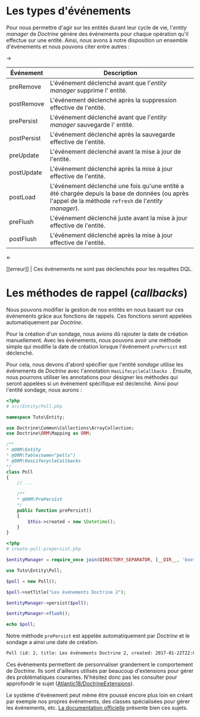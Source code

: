 # Les types d'événements

Pour nous permettre d'agir sur les entités durant leur cycle de vie, l'*entity manager* de *Doctrine* génère des événements pour chaque opération qu'il effectue sur une entité. Ainsi, nous avons à notre disposition un ensemble d'événements et nous pouvons citer entre autres :

->

|Événement | Description             |
|----------| ------------------------------------------------------------|
|preRemove| L'événement déclenché avant que l'*entity manager* supprime l' entité.|
|postRemove| L'événement déclenché après la suppression effective de l'entité.|
|prePersist| L'événement déclenché avant que l'*entity manager* sauvegarde l' entité.|
|postPersist| L'événement déclenché après la sauvegarde effective de l'entité.|
|preUpdate| L'événement déclenché avant la mise à jour de l'entité.|
|postUpdate| L'événement déclenché après la mise à jour effective de l'entité.|
|postLoad| L'événement déclenché une fois qu'une entité a été chargée depuis la base de données (ou après l'appel de la méthode `refresh` de l'*entity manager*).|
|preFlush|L'événement déclenché juste avant la mise à jour effective de l'entité.|
|postFlush|L'événement déclenché après la mise à jour effective de l'entité.|

<-

[[erreur]]
| Ces événements ne sont pas déclenchés pour les requêtes DQL.

# Les méthodes de rappel (*callbacks*)

Nous pouvons modifier la gestion de nos entités en nous basant sur ces événements grâce aux fonctions de rappels. Ces fonctions seront appelées automatiquement par *Doctrine*.

Pour la création d'un sondage, nous avions dû rajouter la date de création manuellement. Avec les événements, nous pouvons avoir une méthode simple qui modifie la date de création lorsque l'événement `prePersist` est déclenché.

Pour cela, nous devons d'abord spécifier que l'entité *sondage* utilise les événements de *Doctrine* avec l'annotation `HasLifecycleCallbacks `.
Ensuite, nous pourrons utiliser les annotations pour désigner les méthodes qui seront appelées si un événement spécifique est déclenché.
Ainsi pour l'entité sondage, nous aurons :

```php
<?php
# src/Entity/Poll.php

namespace Tuto\Entity;

use Doctrine\Common\Collections\ArrayCollection;
use Doctrine\ORM\Mapping as ORM;

/**
* @ORM\Entity
* @ORM\Table(name="polls")
* @ORM\HasLifecycleCallbacks
*/
class Poll
{
    // ...

    /**
    * @ORM\PrePersist
    */
    public function prePersist()
    {
        $this->created = new \Datetime();
    }
}
```

```php
<?php
# create-poll-prepersist.php

$entityManager = require_once join(DIRECTORY_SEPARATOR, [__DIR__, 'bootstrap.php']);

use Tuto\Entity\Poll;

$poll = new Poll();

$poll->setTitle("Les événements Doctrine 2");

$entityManager->persist($poll);

$entityManager->flush();

echo $poll;
```

Notre méthode `prePersist` est appelée automatiquement par *Doctrine* et le sondage a ainsi une date de création.

```txt
Poll (id: 2, title: Les événements Doctrine 2, created: 2017-01-22T22:03:02+0000)
```

Ces événements permettent de personnaliser grandement le comportement de *Doctrine*. Ils sont d'ailleurs utilisés par beaucoup d'extensions pour gérer des problématiques courantes. N'hésitez donc pas les consulter pour approfondir le sujet ([Atlantic18/DoctrineExtensions](https://github.com/Atlantic18/DoctrineExtensions)).

Le système d'événement peut même être poussé encore plus loin en créant par exemple nos propres événements, des classes spécialisées pour gérer les événements, etc. [La documentation officielle](http://docs.doctrine-project.org/projects/doctrine-orm/en/latest/reference/events.html) présente bien ces sujets.
